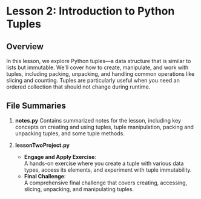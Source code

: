 # Lesson 2: Introduction to Python Tuples

## Overview
In this lesson, we explore Python tuples—a data structure that is similar to lists but immutable. We'll cover how to create, manipulate, and work with tuples, including packing, unpacking, and handling common operations like slicing and counting. Tuples are particularly useful when you need an ordered collection that should not change during runtime.

## File Summaries

1. **notes.py**
   Contains summarized notes for the lesson, including key concepts on creating and using tuples, tuple manipulation, packing and unpacking tuples, and some tuple methods.

2. **lessonTwoProject.py**
   - **Engage and Apply Exercise**:  
     A hands-on exercise where you create a tuple with various data types, access its elements, and experiment with tuple immutability.
   - **Final Challenge**:  
     A comprehensive final challenge that covers creating, accessing, slicing, unpacking, and manipulating tuples.
